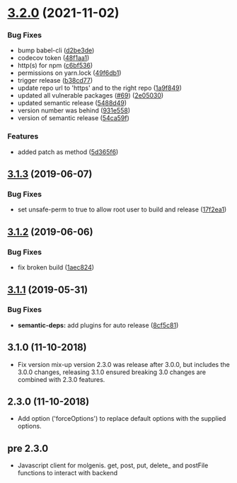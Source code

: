 # [3.2.0](https://github.com/molgenis/molgenis-js-client/compare/v3.1.3...v3.2.0) (2021-11-02)


### Bug Fixes

* bump babel-cli ([d2be3de](https://github.com/molgenis/molgenis-js-client/commit/d2be3de))
* codecov token ([48f1aa1](https://github.com/molgenis/molgenis-js-client/commit/48f1aa1))
* http(s) for npm ([c6bf536](https://github.com/molgenis/molgenis-js-client/commit/c6bf536))
* permissions on yarn.lock ([49f6db1](https://github.com/molgenis/molgenis-js-client/commit/49f6db1))
* trigger release ([b38cd77](https://github.com/molgenis/molgenis-js-client/commit/b38cd77))
* update repo url to 'https' and to the right repo ([1a9f849](https://github.com/molgenis/molgenis-js-client/commit/1a9f849))
* updated all vulnerable packages ([#69](https://github.com/molgenis/molgenis-js-client/issues/69)) ([2e05030](https://github.com/molgenis/molgenis-js-client/commit/2e05030))
* updated semantic release ([5488d49](https://github.com/molgenis/molgenis-js-client/commit/5488d49))
* version number was behind ([931e558](https://github.com/molgenis/molgenis-js-client/commit/931e558))
* version of semantic release ([54ca59f](https://github.com/molgenis/molgenis-js-client/commit/54ca59f))


### Features

* added patch as method ([5d365f6](https://github.com/molgenis/molgenis-js-client/commit/5d365f6))

## [3.1.3](https://github.com/molgenis/molgenis-api-client/compare/v3.1.2...v3.1.3) (2019-06-07)


### Bug Fixes

* set unsafe-perm to true to allow root user to build and release ([17f2ea1](https://github.com/molgenis/molgenis-api-client/commit/17f2ea1))

## [3.1.2](https://github.com/molgenis/molgenis-api-client/compare/v3.1.1...v3.1.2) (2019-06-06)


### Bug Fixes

* fix broken build ([1aec824](https://github.com/molgenis/molgenis-api-client/commit/1aec824))

## [3.1.1](https://github.com/molgenis/molgenis-api-client/compare/v3.1.0...v3.1.1) (2019-05-31)


### Bug Fixes

* **semantic-deps:** add plugins for auto release ([8cf5c81](https://github.com/molgenis/molgenis-api-client/commit/8cf5c81))

<a name="3.1.0"></a>
## 3.1.0 (11-10-2018)
* Fix version mix-up version 2.3.0 was release after 3.0.0, but includes the 3.0.0 changes,
releasing 3.1.0 ensured breaking 3.0 changes are combined with 2.3.0 features.

<a name="2.3.0"></a>
## 2.3.0 (11-10-2018)
* Add option ('forceOptions') to replace default options with the supplied options. 

<a name="2.3.0"></a>
## pre 2.3.0
* Javascript client for molgenis. get, post, put, delete_ and postFile functions to interact with backend
